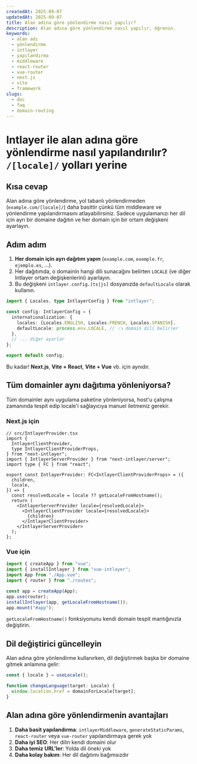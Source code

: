 ```yaml
---
createdAt: 2025-09-07
updatedAt: 2025-09-07
title: Alan adına göre yönlendirme nasıl yapılır?
description: Alan adına göre yönlendirme nasıl yapılır, öğrenin.
keywords:
  - alan adı
  - yönlendirme
  - intlayer
  - yapılandırma
  - middleware
  - react-router
  - vue-router
  - next.js
  - vite
  - framework
slugs:
  - doc
  - faq
  - domain-routing
---
```


# Intlayer ile **alan adına göre yönlendirme** nasıl yapılandırılır? `/[locale]/` yolları yerine

## Kısa cevap

Alan adına göre yönlendirme, yol tabanlı yönlendirmeden (`example.com/[locale]/`) daha basittir çünkü tüm middleware ve yönlendirme yapılandırmasını atlayabilirsiniz. Sadece uygulamanızı her dil için ayrı bir domaine dağıtın ve her domain için bir ortam değişkeni ayarlayın.

## Adım adım

1. **Her domain için ayrı dağıtım yapın** (`example.com`, `exemple.fr`, `ejemplo.es`, ...).
2. Her dağıtımda, o domainin hangi dili sunacağını belirten `LOCALE` (ve diğer Intlayer ortam değişkenlerini) ayarlayın.
3. Bu değişkeni `intlayer.config.[ts|js]` dosyanızda `defaultLocale` olarak kullanın.

```ts
import { Locales, type IntlayerConfig } from "intlayer";

const config: IntlayerConfig = {
  internationalization: {
    locales: [Locales.ENGLISH, Locales.FRENCH, Locales.SPANISH],
    defaultLocale: process.env.LOCALE, // 👈 domain dili belirler
  },
  // ... diğer ayarlar
};

export default config;
```

Bu kadar! **Next.js**, **Vite + React**, **Vite + Vue** vb. için aynıdır.

## Tüm domainler **aynı** dağıtıma yönleniyorsa?

Tüm domainler aynı uygulama paketine yönleniyorsa, host'u çalışma zamanında tespit edip locale'i sağlayıcıya manuel iletmeniz gerekir.

### Next.js için

```tsx
// src/IntlayerProvider.tsx
import {
  IntlayerClientProvider,
  type IntlayerClientProviderProps,
} from "next-intlayer";
import { IntlayerServerProvider } from "next-intlayer/server";
import type { FC } from "react";

export const IntlayerProvider: FC<IntlayerClientProviderProps> = ({
  children,
  locale,
}) => {
  const resolvedLocale = locale ?? getLocaleFromHostname();
  return (
    <IntlayerServerProvider locale={resolvedLocale}>
      <IntlayerClientProvider locale={resolvedLocale}>
        {children}
      </IntlayerClientProvider>
    </IntlayerServerProvider>
  );
};
```

### Vue için

```ts
import { createApp } from "vue";
import { installIntlayer } from "vue-intlayer";
import App from "./App.vue";
import { router } from "./routes";

const app = createApp(App);
app.use(router);
installIntlayer(app, getLocaleFromHostname());
app.mount("#app");
```

`getLocaleFromHostname()` fonksiyonunu kendi domain tespit mantığınızla değiştirin.

## Dil değiştirici güncelleyin

Alan adına göre yönlendirme kullanırken, dil değiştirmek başka bir domaine gitmek anlamına gelir:

```ts
const { locale } = useLocale();

function changeLanguage(target: Locale) {
  window.location.href = domainForLocale[target];
}
```

## Alan adına göre yönlendirmenin avantajları

1. **Daha basit yapılandırma**: `intlayerMiddleware`, `generateStaticParams`, `react-router` veya `vue-router` yapılandırmaya gerek yok
2. **Daha iyi SEO**: Her dilin kendi domaini olur
3. **Daha temiz URL'ler**: Yolda dil öneki yok
4. **Daha kolay bakım**: Her dil dağıtımı bağımsızdır
